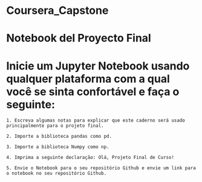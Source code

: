 # Coursera_Capstone
# Notebook del Proyecto Final

# Inicie um Jupyter Notebook usando qualquer plataforma com a qual você se sinta confortável e faça o seguinte:

    1. Escreva algumas notas para explicar que este caderno será usado principalmente para o projeto final.

    2. Importe a biblioteca pandas como pd.

    3. Importe a biblioteca Numpy como np.

    4. Imprima a seguinte declaração: Olá, Projeto Final de Curso!

    5. Envie o Notebook para o seu repositório Github e envie um link para o notebook no seu repositório Github.
